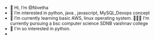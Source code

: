 - 👋 Hi, I’m @Nivetha
- 👀 I’m interested in python, java , javascript, MySQL,Devops concept 
- 🌱 I’m currently learning basic AWS, linux operating system.
  🧑🏻‍💻 I'm currently pursuing a bsc computer science SDNB vaishnav college 
- 🤖 I'm so interested in python.
- 

<!---
Nivetha8007/Nivetha8007 is a ✨ special ✨ repository because its `README.md` (this file) appears on your GitHub profile.
You can click the Preview link to take a look at your changes.
--->
